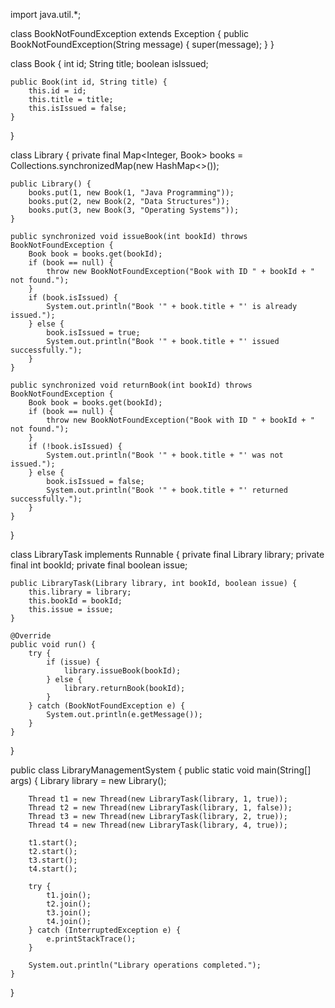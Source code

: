 import java.util.*;

class BookNotFoundException extends Exception {
    public BookNotFoundException(String message) {
        super(message);
    }
}

class Book {
    int id;
    String title;
    boolean isIssued;

    public Book(int id, String title) {
        this.id = id;
        this.title = title;
        this.isIssued = false;
    }
}

class Library {
    private final Map<Integer, Book> books = Collections.synchronizedMap(new HashMap<>());

    public Library() {
        books.put(1, new Book(1, "Java Programming"));
        books.put(2, new Book(2, "Data Structures"));
        books.put(3, new Book(3, "Operating Systems"));
    }

    public synchronized void issueBook(int bookId) throws BookNotFoundException {
        Book book = books.get(bookId);
        if (book == null) {
            throw new BookNotFoundException("Book with ID " + bookId + " not found.");
        }
        if (book.isIssued) {
            System.out.println("Book '" + book.title + "' is already issued.");
        } else {
            book.isIssued = true;
            System.out.println("Book '" + book.title + "' issued successfully.");
        }
    }

    public synchronized void returnBook(int bookId) throws BookNotFoundException {
        Book book = books.get(bookId);
        if (book == null) {
            throw new BookNotFoundException("Book with ID " + bookId + " not found.");
        }
        if (!book.isIssued) {
            System.out.println("Book '" + book.title + "' was not issued.");
        } else {
            book.isIssued = false;
            System.out.println("Book '" + book.title + "' returned successfully.");
        }
    }
}

class LibraryTask implements Runnable {
    private final Library library;
    private final int bookId;
    private final boolean issue;

    public LibraryTask(Library library, int bookId, boolean issue) {
        this.library = library;
        this.bookId = bookId;
        this.issue = issue;
    }

    @Override
    public void run() {
        try {
            if (issue) {
                library.issueBook(bookId);
            } else {
                library.returnBook(bookId);
            }
        } catch (BookNotFoundException e) {
            System.out.println(e.getMessage());
        }
    }
}

public class LibraryManagementSystem {
    public static void main(String[] args) {
        Library library = new Library();

        Thread t1 = new Thread(new LibraryTask(library, 1, true));
        Thread t2 = new Thread(new LibraryTask(library, 1, false));
        Thread t3 = new Thread(new LibraryTask(library, 2, true));
        Thread t4 = new Thread(new LibraryTask(library, 4, true));

        t1.start();
        t2.start();
        t3.start();
        t4.start();

        try {
            t1.join();
            t2.join();
            t3.join();
            t4.join();
        } catch (InterruptedException e) {
            e.printStackTrace();
        }

        System.out.println("Library operations completed.");
    }
}
